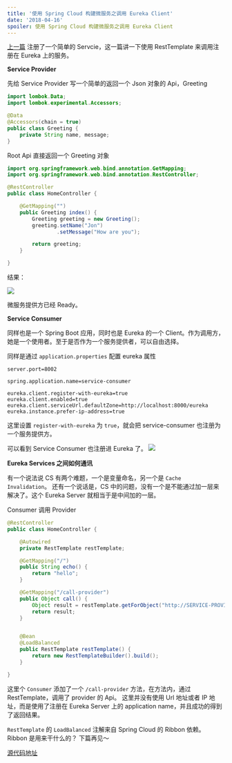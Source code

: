 ```yaml
---
title: '使用 Spring Cloud 构建微服务之调用 Eureka Client'
date: '2018-04-16'
spoiler: 使用 Spring Cloud 构建微服务之调用 Eureka Client
---
```


[上一篇](https://medium.com/@fengqijun/ä½¿ç¨-spring-cloud-æå»ºå¾®æå¡ä¹äº-eureka-client-acd6022f94df)
注册了一个简单的 Servcie，这一篇讲一下使用 RestTemplate 来调用注册在 Eureka 上的服务。

**Service Provider**

先给 Service Provider 写一个简单的返回一个 Json 对象的 Api，Greeting

```java
import lombok.Data;
import lombok.experimental.Accessors;

@Data
@Accessors(chain = true)
public class Greeting {
    private String name, message;
}
```

Root Api 直接返回一个 Greeting 对象

```java
import org.springframework.web.bind.annotation.GetMapping;
import org.springframework.web.bind.annotation.RestController;

@RestController
public class HomeController {

    @GetMapping("")
    public Greeting index() {
        Greeting greeting = new Greeting();
        greeting.setName("Jon")
                .setMessage("How are you");

        return greeting;
    }

}
```

结果：

![](https://cdn-images-1.medium.com/max/1600/1*VFC-nfRVnVVhvBZ_wMzTvA.png)

微服务提供方已经 Ready。

**Service Consumer**

同样也是一个 Spring Boot 应用，同时也是 Eureka 的一个 Client。作为调用方，她是一个使用者。至于是否作为一个服务提供者，可以自由选择。

同样是通过 `application.properties` 配置 eureka 属性

```
server.port=8002

spring.application.name=service-consumer

eureka.client.register-with-eureka=true
eureka.client.enabled=true
eureka.client.serviceUrl.defaultZone=http://localhost:8000/eureka
eureka.instance.prefer-ip-address=true
```

这里设置 `register-with-eureka` 为 `true`，就会把 service-consumer 也注册为一个服务提供方。

可以看到 Service Consumer 也注册进 Eureka 了。
![](https://cdn-images-1.medium.com/max/1600/1*dEKBzhYAcTZY4e-INBBVfg.png)

**Eureka Services 之间如何通讯**

有一个说法说 CS 有两个难题，一个是变量命名，另一个是 `Cache Invalidation`。 还有一个说话是，CS
中的问题，没有一个是不能通过加一层来解决了。这个 Eureka Server 就相当于是中间加的一层。

Consumer 调用 Provider

```java
@RestController
public class HomeController {

    @Autowired
    private RestTemplate restTemplate;

    @GetMapping("/")
    public String echo() {
        return "hello";
    }

    @GetMapping("/call-provider")
    public Object call() {
        Object result = restTemplate.getForObject("http://SERVICE-PROVIDER", Object.class);
        return result;
    }


    @Bean
    @LoadBalanced
    public RestTemplate restTemplate() {
        return new RestTemplateBuilder().build();
    }

}
```

这里个 `Consumer` 添加了一个 `/call-provider` 方法，在方法内，通过 RestTemplate，调用了 provider 的 Api。
这里并没有使用 Url 地址或者 IP 地址，而是使用了注册在 Eureka Server 上的 application name，并且成功的得到了返回结果。

`RestTemplate` 的 `LoadBalanced` 注解来自 Spring Cloud 的 Ribbon 依赖。 Ribbon 是用来干什么的？
下篇再见～

[源代码地址](https://github.com/jun1st/service-consumer)